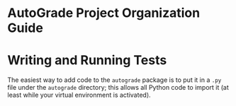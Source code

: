 # AutoGrade Project Organization Guide


# Writing and Running Tests

The easiest way to add code to the `autograde` package
is to put it in a `.py` file under the `autograde` directory;
this allows all Python code to import it (at least while your
virtual environment is activated).
